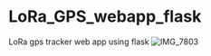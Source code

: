 # LoRa_GPS_webapp_flask
LoRa gps tracker web app using flask
![IMG_7803](https://github.com/user-attachments/assets/86eb5981-0756-4574-aa5a-0a0ea4d00262)
